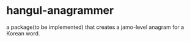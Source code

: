 # hangul-anagrammer
a package(to be implemented) that creates a jamo-level anagram for a Korean word.
